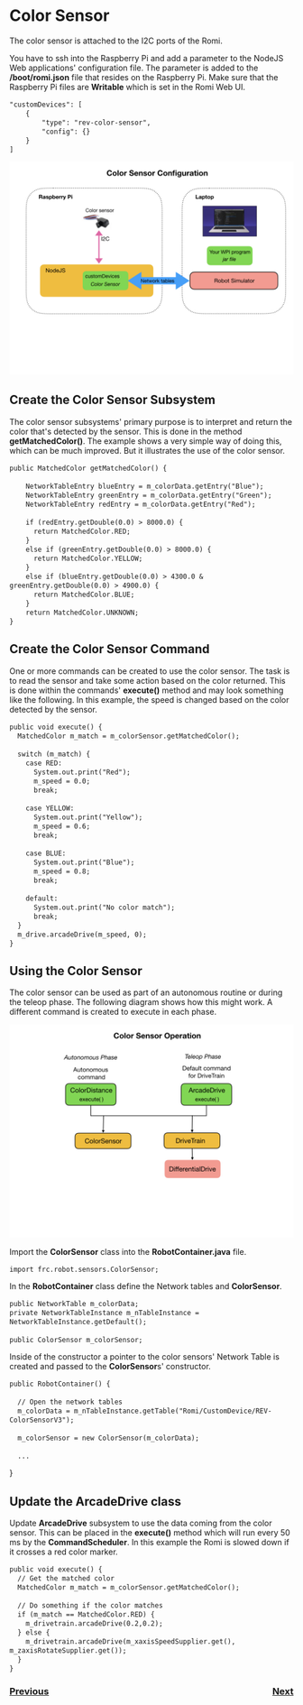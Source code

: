 # <a name="code"></a>Color Sensor

The color sensor is attached to the I2C ports of the Romi. 

You have to ssh into the Raspberry Pi and add a parameter to the NodeJS Web applications' configuration file.  The parameter is added to the **/boot/romi.json** file that resides on the Raspberry Pi.  Make sure that the Raspberry Pi files are **Writable** which is set in the Romi Web UI.

    "customDevices": [
        {
            "type": "rev-color-sensor",
            "config": {}
        }
    ]

![Color Sensor Config](../images/Romi/Romi.016.jpeg)

## Create the Color Sensor Subsystem
The color sensor subsystems' primary purpose is to interpret and return the color that's detected by the sensor.  This is done in the method **getMatchedColor()**.  The example shows a very simple way of doing this, which can be much improved.  But it illustrates the use of the color sensor.

    public MatchedColor getMatchedColor() {
        
        NetworkTableEntry blueEntry = m_colorData.getEntry("Blue");
        NetworkTableEntry greenEntry = m_colorData.getEntry("Green");
        NetworkTableEntry redEntry = m_colorData.getEntry("Red");

        if (redEntry.getDouble(0.0) > 8000.0) {
          return MatchedColor.RED;
        } 
        else if (greenEntry.getDouble(0.0) > 8000.0) {
          return MatchedColor.YELLOW;
        } 
        else if (blueEntry.getDouble(0.0) > 4300.0 & greenEntry.getDouble(0.0) > 4900.0) {
          return MatchedColor.BLUE;
        } 
        return MatchedColor.UNKNOWN;
    }

## Create the Color Sensor Command
One or more commands can be created to use the color sensor.  The task is to read the sensor and take some action based on the color returned.  This is done within the commands' **execute()** method and may look something like the following. In this example, the speed is changed based on the color detected by the sensor.

    public void execute() {
      MatchedColor m_match = m_colorSensor.getMatchedColor();
      
      switch (m_match) {
        case RED:
          System.out.print("Red");
          m_speed = 0.0;
          break;

        case YELLOW:
          System.out.print("Yellow");
          m_speed = 0.6;
          break;

        case BLUE:
          System.out.print("Blue");
          m_speed = 0.8; 
          break;

        default:  
          System.out.print("No color match");  
          break;
      }
      m_drive.arcadeDrive(m_speed, 0);
    }

## Using the Color Sensor
The color sensor can be used as part of an autonomous routine or during the teleop phase.  The following diagram shows how this might work.  A different command is created to execute in each phase.  

![Color Sensor Operation](../images/Romi/Romi.017.jpeg)

Import the **ColorSensor** class into the **RobotContainer.java** file.

    import frc.robot.sensors.ColorSensor;

In the **RobotContainer** class define the Network tables and **ColorSensor**. 

    public NetworkTable m_colorData;
    private NetworkTableInstance m_nTableInstance = NetworkTableInstance.getDefault();

    public ColorSensor m_colorSensor;

Inside of the constructor a pointer to the color sensors' Network Table is created and passed to the **ColorSensor**s' constructor.

    public RobotContainer() {

      // Open the network tables
      m_colorData = m_nTableInstance.getTable("Romi/CustomDevice/REV-ColorSensorV3");

      m_colorSensor = new ColorSensor(m_colorData);

      ...
  }

## Update the ArcadeDrive class

Update **ArcadeDrive** subsystem to use the data coming from the color sensor.  This can be placed in the **execute()** method which will run every 50 ms by the **CommandScheduler**.  In this example the Romi is slowed down if it crosses a red color marker.

    public void execute() {
      // Get the matched color
      MatchedColor m_match = m_colorSensor.getMatchedColor();

      // Do something if the color matches
      if (m_match == MatchedColor.RED) {
        m_drivetrain.arcadeDrive(0.2,0.2);
      } else {
        m_drivetrain.arcadeDrive(m_xaxisSpeedSupplier.get(), m_zaxisRotateSupplier.get());
      }   
    }


<h3><span style="float:left">
<a href="romi">Previous</a></span>
<span style="float:right">
<a href="romiFirmware">Next</a></span></h3>
